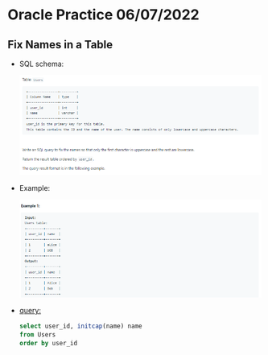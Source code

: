 # Oracle Practice 06/07/2022

## Fix Names in a Table

- SQL schema:

  ![fix_names_in_a_table_sql_schema](../img_sql_schema/7/6_fix_names_in_a_table_sql_schema.png)

- Example:

  ![fix_names_in_a_table](../img_example/7/6_fix_names_in_a_table.png)

- <ins>query:</ins>
  ```sql
  select user_id, initcap(name) name
  from Users
  order by user_id
  ```
